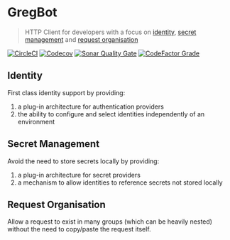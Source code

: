 # GregBot
> HTTP Client for developers with a focus on [identity](#identity), [secret management](#secret-management) and 
> [request organisation](#request-organisation)

[![CircleCI](https://img.shields.io/circleci/build/github/michaelcowan/gregbot/master.svg)](https://dl.circleci.com/status-badge/redirect/gh/michaelcowan/gregbot/tree/master)
[![Codecov](https://img.shields.io/codecov/c/github/michaelcowan/gregbot)](https://codecov.io/github/michaelcowan/gregbot)
[![Sonar Quality Gate](https://img.shields.io/sonar/quality_gate/michaelcowan_gregbot?server=https%3A%2F%2Fsonarcloud.io)](https://sonarcloud.io/project/overview?id=michaelcowan_gregbot)
[![CodeFactor Grade](https://img.shields.io/codefactor/grade/github/michaelcowan/gregbot)](https://www.codefactor.io/repository/github/michaelcowan/gregbot)

## Identity
First class identity support by providing:
1. a plug-in architecture for authentication providers
2. the ability to configure and select identities independently of an environment

## Secret Management
Avoid the need to store secrets locally by providing:
1. a plug-in architecture for secret providers
2. a mechanism to allow identities to reference secrets not stored locally

## Request Organisation
Allow a request to exist in many groups (which can be heavily nested) without the need to copy/paste the request itself.

